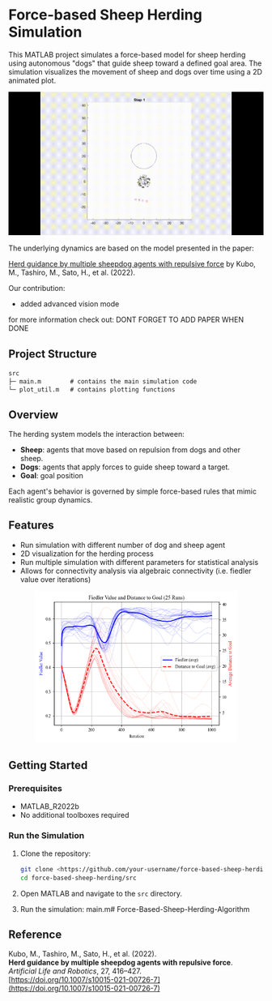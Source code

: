 # Force-based Sheep Herding Simulation

This MATLAB project simulates a force-based model for sheep herding using autonomous "dogs" that guide sheep toward a defined goal area. The simulation visualizes the movement of sheep and dogs over time using a 2D animated plot.

<div align="center">
  <img src="media/sim_1.gif" alt="Herding Simulation" width="600"/>
</div>

The underlying dynamics are based on the model presented in the paper:

[Herd guidance by multiple sheepdog agents with repulsive force](https://link.springer.com/article/10.1007/s10015-021-00726-7) by Kubo, M., Tashiro, M., Sato, H., et al. (2022).


Our contribution:
- added advanced vision mode

for more information check out:
DONT FORGET TO ADD PAPER WHEN DONE

## Project Structure

```
src
├─ main.m        # contains the main simulation code
└─ plot_util.m   # contains plotting functions
```

## Overview

The herding system models the interaction between:

- **Sheep**: agents that move based on repulsion from dogs and other sheep.
- **Dogs**: agents that apply forces to guide sheep toward a target.
- **Goal**: goal position

Each agent's behavior is governed by simple force-based rules that mimic realistic group dynamics.

## Features

- Run simulation with different number of dog and sheep agent
- 2D visualization for the herding process
- Run multiple simulation with different parameters for statistical analysis
- Allows for connectivity analysis via algebraic connectivity (i.e. fiedler value over iterations)

<div align="center">
    <img src="media/R60_normal.png" alt="Fiedler value and distance to goal analysis" width="400"/>
</div>

## Getting Started

### Prerequisites

- MATLAB_R2022b
- No additional toolboxes required

### Run the Simulation

1. Clone the repository:
    
    ```bash
    git clone <https://github.com/your-username/force-based-sheep-herding.git>
    cd force-based-sheep-herding/src
    ```
    
2. Open MATLAB and navigate to the `src` directory.
3. Run the simulation: main.m# Force-Based-Sheep-Herding-Algorithm

## Reference

Kubo, M., Tashiro, M., Sato, H., et al. (2022).  
**Herd guidance by multiple sheepdog agents with repulsive force**.  
*Artificial Life and Robotics*, 27, 416–427.  
[https://doi.org/10.1007/s10015-021-00726-7](https://doi.org/10.1007/s10015-021-00726-7)
